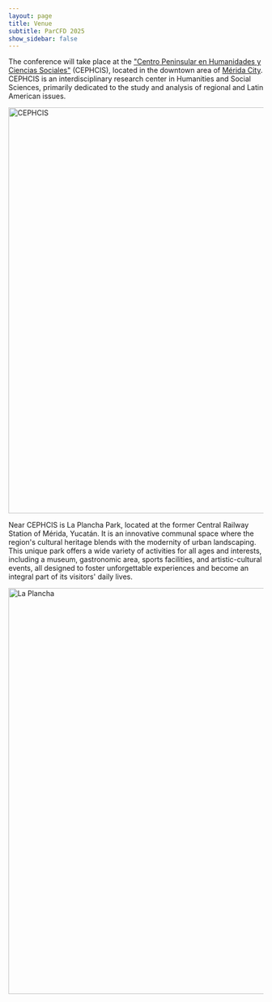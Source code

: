 ```yaml
---
layout: page
title: Venue
subtitle: ParCFD 2025
show_sidebar: false
---
```


The conference will take place at the ["Centro Peninsular en Humanidades y Ciencias Sociales"](https://www.cephcis.unam.mx/) (CEPHCIS), located in the downtown area of [Mérida City](https://visitmerida.mx/). CEPHCIS is an interdisciplinary research center in Humanities and Social Sciences, primarily dedicated to the study and analysis of regional and Latin American issues.

<img loading="lazy" src="/ParCFD2025.github.io/img/RendonPeniche.jpeg" alt="CEPHCIS" style="width: 800px; height: auto; display: block; margin: 0 auto"/>

Near CEPHCIS is La Plancha Park, located at the former Central Railway Station of Mérida, Yucatán. It is an innovative communal space where the region's cultural heritage blends with the modernity of urban landscaping. This unique park offers a wide variety of activities for all ages and interests, including a museum, gastronomic area, sports facilities, and artistic-cultural events, all designed to foster unforgettable experiences and become an integral part of its visitors' daily lives.

<img loading="lazy" src="/ParCFD2025.github.io/img/LaPlancha.jpeg" alt="La Plancha" style="width: 800px; height: auto; display: block; margin: 0 auto"/>
